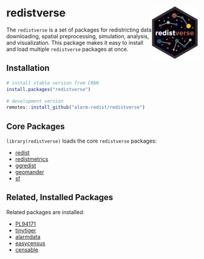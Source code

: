 
<!-- README.md is generated from README.Rmd. Please edit that file -->

# redistverse <img src="man/figures/logo.png" align="right" height="138" />

<!-- badges: start -->
<!-- badges: end -->

The `redistverse` is a set of packages for redistricting data
downloading, spatial preprocessing, simulation, analysis, and
visualization. This package makes it easy to install and load multiple
`redistverse` packages at once.

## Installation

``` r
# install stable version from CRAN
install.packages("redistverse")
```

``` r
# development version
remotes::install_github("alarm-redist/redistverse")
```

## Core Packages

`library(redistverse)` loads the core `redistverse` packages:

- [redist](https://alarm-redist.org/redist/)
- [redistmetrics](https://alarm-redist.org/redistmetrics/)
- [ggredist](https://alarm-redist.org/ggredist/)
- [geomander](https://christophertkenny.com/geomander/)
- [sf](https://r-spatial.github.io/sf/)

## Related, Installed Packages

Related packages are installed:

- [PL94171](https://corymccartan.com/PL94171/)
- [tinytiger](https://alarm-redist.org/tinytiger/)
- [alarmdata](https://alarm-redist.org/alarmdata/)
- [easycensus](https://corymccartan.com/easycensus/)
- [censable](https://christophertkenny.com/censable/)
